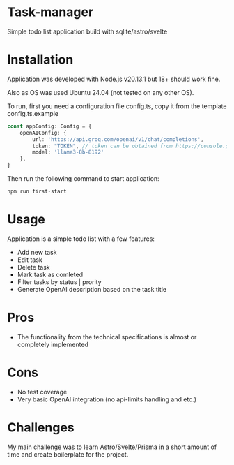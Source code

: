 # Task-manager

Simple todo list application build with sqlite/astro/svelte

# Installation

Application was developed with Node.js v20.13.1 but 18+ should work fine.

Also as OS was used Ubuntu 24.04 (not tested on any other OS).

To run, first you need a configuration file config.ts, copy it from the template config.ts.example

```typescript
const appConfig: Config = {
    openAIConfig: {
        url: 'https://api.groq.com/openai/v1/chat/completions',
        token: "TOKEN", // token can be obtained from https://console.groq.com/login (free to use)
        model: 'llama3-8b-8192'
    },
}
```

Then run the following command to start application:

```typescript
npm run first-start
```

# Usage
Application is a simple todo list with a few features:

- Add new task
- Edit task
- Delete task
- Mark task as comleted
- Filter tasks by status | prority
- Generate OpenAI description based on the task title

# Pros
- The functionality from the technical specifications is almost or completely implemented

# Cons 
- No test coverage
- Very basic OpenAI integration (no api-limits handling and etc.)

# Challenges
My main challenge was to learn Astro/Svelte/Prisma in a short amount of time and create boilerplate for the project.